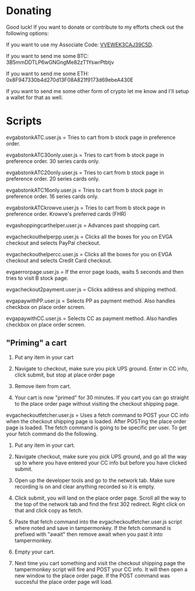 # Donating

Good luck!  If you want to donate or contribute to my efforts check
out the following options:

If you want to use my Associate Code: [VVEWEK3CAJ39C5D](https://www.evga.com/associates/default.aspx?associatecode=VVEWEK3CAJ39C5D).

If you want to send me some BTC: 3B5mmDDTLP6wGNGngMe82zT1YswrPtbtjv

If you want to send me some ETH: 0x8F947330b4d270d13F08A821f9173d69ebeA430E

If you want to send me some other form of crypto let me know and I'll
setup a wallet for that as well.


# Scripts

evgabstonkATC.user.js = Tries to cart from b stock page in preference order.

evgabstonkATC30only.user.js = Tries to cart from b stock page in
preference order.  30 series cards only.

evgabstonkATC20only.user.js = Tries to cart from b stock page in
preference order.  20 series cards only.

evgabstonkATC16only.user.js = Tries to cart from b stock page in
preference order.  16 series cards only.

evgabstonkATCkrowve.user.js = Tries to cart from b stock page in
preference order.  Krowve's preferred cards (FHR)

evgashoppingcarthelper.user.js = Advances past shopping cart.

evgacheckouthelperpp.user.js = Clicks all the boxes for you on EVGA
checkout and selects PayPal checkout.

evgacheckouthelpercc.user.js = Clicks all the boxes for you on EVGA
checkout and selects Credit Card checkout.

evgaerrorpage.user.js = If the error page loads, waits 5 seconds and 
then tries to visit B stock page.  

evgacheckout2payment.user.js = Clicks address and shipping method.

evgapaywithPP.user.js = Selects PP as payment method.  Also handles
checkbox on place order screen.

evgapaywithCC.user.js = Selects CC as payment method.  Also handles
checkbox on place order screen.

## "Priming" a cart

1. Put any item in your cart

2. Navigate to checkout, make sure you pick UPS ground.  Enter in CC
info, click submit, but stop at place order page

3. Remove item from cart.

4. Your cart is now "primed" for 30 minutes.  If you cart you can go
straight to the place order page without visiting the checkout
shipping page.


evgacheckoutfetcher.user.js = Uses a fetch command to POST your CC
info when the checkout shipping page is loaded.  After POSTing the
place order page is loaded.  The fetch command is going to be specific
per user.  To get your fetch command do the following.

1. Put any item in your cart.

2. Navigate checkout, make sure you pick UPS ground, and go all the
way up to where you have entered your CC info but before you have
clicked submit.

3. Open up the developer tools and go to the network tab.  Make sure
recording is on and clear anything recorded so it is empty.

4. Click submit, you will land on the place order page.  Scroll all
the way to the top of the network tab and find the first 302 redirect.
Right click on that and click copy as fetch.

5. Paste that fetch command into the evgacheckoutfetcher.user.js
script where noted and save in tampermonkey.  If the fetch command is
prefixed with "await" then remove await when you past it into
tampermonkey.

6. Empty your cart.

7. Next time you cart something and visit the checkout shipping page
the tampermonkey script will fire and POST your CC info. It will then
open a new window to the place order page.  If the POST command was
succesful the place order page will load.


